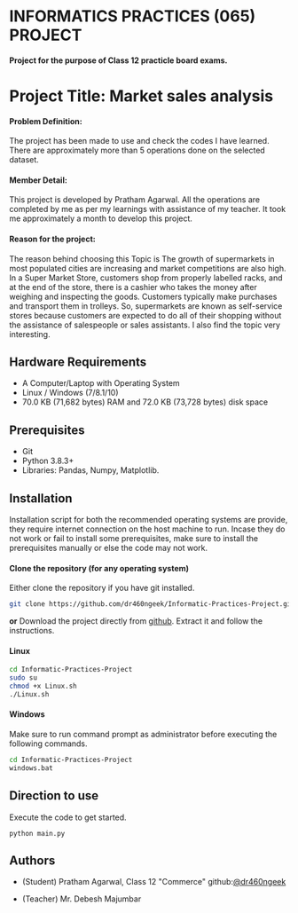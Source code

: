 
# **INFORMATICS PRACTICES (065) PROJECT**

#### Project for the purpose of Class 12 practicle board exams.
# Project Title: Market sales analysis

#### Problem Definition:

The project has been made to use and check the codes I have learned. There are approximately more than 5 operations done on the selected dataset.

#### Member Detail:

This project is developed by Pratham Agarwal. All the operations are completed by me as per my learnings with assistance of my teacher. It took me approximately a month to develop this project.

#### Reason for the project:

The reason behind choosing this Topic is The growth of supermarkets in most populated cities are increasing and market competitions are also high. In a Super Market Store, customers shop from properly labelled racks, and at the end of the store, there is a cashier who takes the money after weighing and inspecting the goods. Customers typically make purchases and transport them in trolleys. So, supermarkets are known as self-service stores because customers are expected to do all of their shopping without the assistance of salespeople or sales assistants. I also find the topic very interesting.

## **Hardware Requirements**

*	A Computer/Laptop with Operating System
*	Linux / Windows (7/8.1/10)
*	70.0 KB (71,682 bytes) RAM and 72.0 KB (73,728 bytes) disk space

## **Prerequisites**
* Git
* Python 3.8.3+
* Libraries: Pandas, Numpy, Matplotlib.

## **Installation**

 Installation script for both the recommended operating systems are provide, they require internet connection on the host machine to run. Incase they do not work or fail to install some prerequisites, make sure to install the prerequisites manually or else the code may not work.

#### Clone the repository (for any operating system)
Either clone the repository if you have git installed.
```bash
git clone https://github.com/dr460ngeek/Informatic-Practices-Project.git

```
**or** Download the project directly from [github](https://github.com/dr460ngeek/Informatic-Practices-Project.git). Extract it and follow the instructions.

#### Linux
```bash 
cd Informatic-Practices-Project 
sudo su
chmod +x Linux.sh
./Linux.sh
```
#### Windows 
Make sure to run command prompt as administrator before executing the following commands.
```bash
cd Informatic-Practices-Project 
windows.bat
```
## Direction to use
Execute the code to get started.
```
python main.py
```
## **Authors**

- (Student) Pratham Agarwal, Class 12 "Commerce" github:[@dr460ngeek](https://github.com/dr460ngeek)

- (Teacher) Mr. Debesh Majumbar
